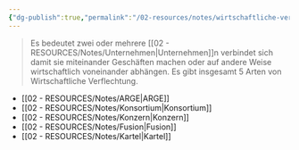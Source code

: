 ```yaml
---
{"dg-publish":true,"permalink":"/02-resources/notes/wirtschaftliche-verflechtung/","tags":["prüfungsrelevant","LF01"],"noteIcon":"","updated":"2024-06-10T02:02:17.777+02:00"}
---
```


>Es bedeutet zwei oder mehrere [[02 - RESOURCES/Notes/Unternehmen\|Unternehmen]]n verbindet sich damit sie miteinander Geschäften machen oder auf andere Weise wirtschaftlich voneinander abhängen. Es gibt insgesamt 5 Arten von Wirtschaftliche Verflechtung.

- [[02 - RESOURCES/Notes/ARGE\|ARGE]]
- [[02 - RESOURCES/Notes/Konsortium\|Konsortium]]
- [[02 - RESOURCES/Notes/Konzern\|Konzern]]
- [[02 - RESOURCES/Notes/Fusion\|Fusion]]
- [[02 - RESOURCES/Notes/Kartel\|Kartel]]